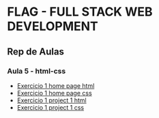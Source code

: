 # FLAG - FULL STACK WEB DEVELOPMENT
## Rep de Aulas
### Aula 5 - html-css

- [Exercicio 1 home page html](/html_css/aula5/ex1/home.html)
- [Exercicio 1 home page css](/html_css/aula5/ex1/css/home_styles.css)
- [Exercicio 1 project 1 html](/html_css/aula5/ex1/project1.html)
- [Exercicio 1 project 1 css](/html_css/aula5/ex1/css/project1_styles.css)




